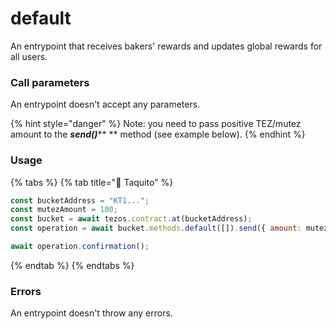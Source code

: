 # default

An entrypoint that receives bakers' rewards and updates global rewards for all users.

### Call parameters

An entrypoint doesn't accept any parameters.

{% hint style="danger" %}
Note: you need to pass positive TEZ/mutez amount to the _**send()**_** ** method (see example below).
{% endhint %}

### Usage

{% tabs %}
{% tab title="🌮 Taquito" %}
```javascript
const bucketAddress = "KT1...";
const mutezAmount = 100;
const bucket = await tezos.contract.at(bucketAddress);
const operation = await bucket.methods.default([]).send({ amount: mutezAmount, mutez: true });

await operation.confirmation();
```
{% endtab %}
{% endtabs %}

### Errors

An entrypoint doesn't throw any errors.
